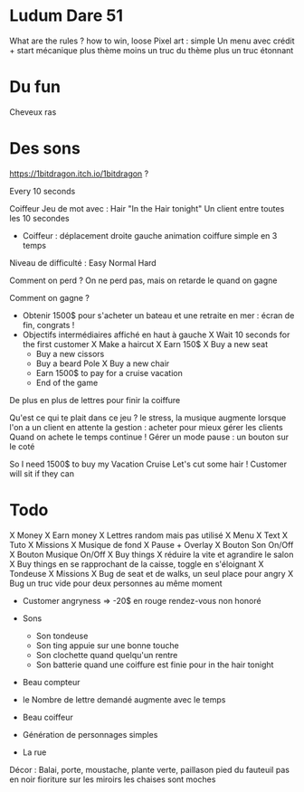 Ludum Dare 51
=============

What are the rules ? how to win, loose
Pixel art : simple
Un menu avec crédit + start
mécanique plus thème moins un truc du thème plus un truc étonnant

# Du fun
Cheveux ras

# Des sons
https://1bitdragon.itch.io/1bitdragon ?



Every 10 seconds

Coiffeur
Jeu de mot avec : Hair "In the Hair tonight"
Un client entre toutes les 10 secondes

- Coiffeur : déplacement droite gauche animation coiffure simple en 3 temps

Niveau de difficulté : Easy Normal Hard

Comment on perd ? On ne perd pas, mais on retarde le quand on gagne

Comment on gagne ?
  - Obtenir 1500$ pour s'acheter un bateau et une retraite en mer : écran de fin, congrats !
  - Objectifs intermédiaires affiché en haut à gauche
    X Wait 10 seconds for the first customer
    X Make a haircut
    X Earn 150$
    X Buy a new seat
    - Buy a new cissors
    - Buy a beard Pole
    X Buy a new chair
    - Earn 1500$ to pay for a cruise vacation
    - End of the game


De plus en plus de lettres pour finir la coiffure

Qu'est ce qui te plait dans ce jeu ?
le stress, la musique augmente lorsque l'on a un client en attente
la gestion : acheter pour mieux gérer les clients
Quand on achete le temps continue !
Gérer un mode pause : un bouton sur le coté

So I need 1500$ to buy my Vacation Cruise
Let's cut some hair !
Customer will sit if they can


# Todo
X Money
X Earn money
X Lettres random mais pas utilisé
X Menu
X Text
X Tuto
X Missions
X Musique de fond
X Pause + Overlay
X Bouton Son On/Off
X Bouton Musique On/Off
X Buy things
X réduire la vite et agrandire le salon
X Buy things en se rapprochant de la caisse, toggle en s'éloignant
X Tondeuse
X Missions
X Bug de seat et de walks, un seul place pour angry
X Bug un truc vide pour deux personnes au même moment
- Customer angryness => -20$ en rouge rendez-vous non honoré
- Sons
  - Son tondeuse
  - Son ting appuie sur une bonne touche
  - Son clochette quand quelqu'un rentre
  - Son batterie quand une coiffure est finie pour in the hair tonight

- Beau compteur
- le Nombre de lettre demandé augmente avec le temps

- Beau coiffeur
- Génération de personnages simples
- La rue

Décor :
Balai, porte, moustache, plante verte, paillason
pied du fauteuil pas en noir
fioriture sur les miroirs
les chaises sont moches